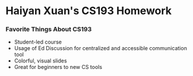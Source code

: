 # Haiyan Xuan's CS193 Homework

### Favorite Things About CS193
- Student-led course
- Usage of Ed Discussion for centralized and accessible communication tool
- Colorful, visual slides
- Great for beginners to new CS tools
